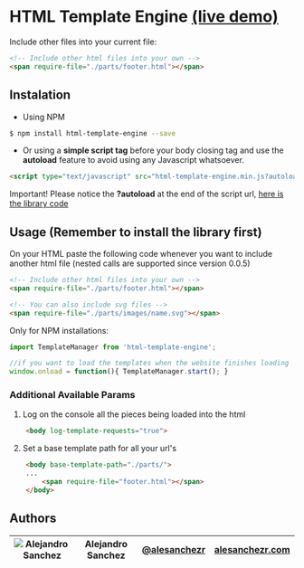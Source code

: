 # HTML Template Engine [(live demo)](https://alesanchezr.github.io/html-template-engine/demo/)

Include other files into your current file:
```html
<!-- Include other html files into your own -->
<span require-file="./parts/footer.html"></span>
```

## Instalation
- Using NPM
```sh
$ npm install html-template-engine --save
```
- Or using a **simple script tag** before your body closing tag and use the **autoload** feature to avoid using any Javascript whatsoever.
```html
<script type="text/javascript" src="html-template-engine.min.js?autoload"></script>
```
Important! Please notice the **?autoload** at the end of the script url, [here is the library code](../../tree/master/dist)

## Usage (Remember to install the library first)

On your HTML paste the following code whenever you want to include another html file (nested calls are supported since version 0.0.5)
```html
<!-- Include other html files into your own -->
<span require-file="./parts/footer.html"></span>

<!-- You can also include svg files -->
<span require-file="./parts/images/name.svg"></span>
```

Only for NPM installations:
```js
import TemplateManager from 'html-template-engine';

//if you want to load the templates when the website finishes loading
window.onload = function(){ TemplateManager.start(); }
```

### Additional Available Params

1. Log on the console all the pieces being loaded into the html
```html
    <body log-template-requests="true">
```

2. Set a base template path for all your url's
```html
    <body base-template-path="./parts/">
    ...
        <span require-file="footer.html"></span>
    </body>
```

## Authors
| ![Alejandro Sanchez](https://www.gravatar.com/avatar/92dc7ea3850dea745ac8a4932583827d?s=20) | Alejandro Sanchez | [@alesanchezr](https://twitter.com) | [alesanchezr.com](https://alesanchezr.com) |
|---------------------------------------------------------------------------------------------|-------------------|-------------------------------------|--------|
